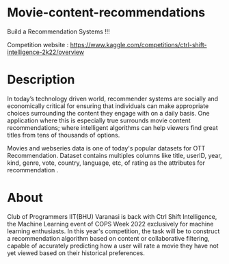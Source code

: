 # Movie-content-recommendations
Build a Recommendation Systems !!!

Competition website : https://www.kaggle.com/competitions/ctrl-shift-intelligence-2k22/overview

# Description
In today’s technology driven world, recommender systems are socially and economically critical for ensuring that individuals can make appropriate choices surrounding the content they engage with on a daily basis. One application where this is especially true surrounds movie content recommendations; where intelligent algorithms can help viewers find great titles from tens of thousands of options.

Movies and webseries data is one of today's popular datasets for OTT Recommendation. Dataset contains multiples columns like title, userID, year, kind, genre, vote, country, language, etc, of rating as the attributes for recommendation .

# About
Club of Programmers IIT(BHU) Varanasi is back with Ctrl Shift Intelligence, the Machine Learning event of COPS Week 2022 exclusively for machine learning enthusiasts. In this year's competition, the task will be to construct a recommendation algorithm based on content or collaborative filtering, capable of accurately predicting how a user will rate a movie they have not yet viewed based on their historical preferences.

